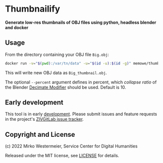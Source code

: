 # Thumbnailify

**Generate low-res thumbnails of OBJ files using python, headless blender and docker**

## Usage

From the directory containing your OBJ file `Big.obj`:

```bash
docker run -v="$(pwd):/var/tn/data" -u="$(id -u):$(id -g)" memowe/thumbnailify:0.0.1 Big.obj --percent 5
```

This will write new OBJ data as `Big_thumbnail.obj`.

The optional `--percent` argument defines in percent, which *collapse ratio* of the Blender [Decimate Modifier][decmod] should be used. Default is 10.

## Early development

This tool is in early [development][repo]. Please submit issues and feature requests in the project's [ZIVGitLab issue tracker][issues].

## Copyright and License

(c) 2022 Mirko Westermeier, Service Center for Digital Humanities

Released under the MIT license, see [LICENSE][license] for details.

[decmod]: https://docs.blender.org/manual/en/latest/modeling/modifiers/generate/decimate.html
[repo]: https://zivgitlab.uni-muenster.de/SCDH/ag-3d/mesh-thumbnailify
[issues]: https://zivgitlab.uni-muenster.de/SCDH/ag-3d/mesh-thumbnailify/-/issues
[license]: LICENSE
